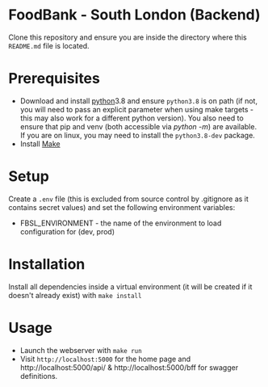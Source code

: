 # FoodBank - South London (Backend)

Clone this repository and ensure you are inside the directory where this `README.md` file is located.

# Prerequisites
* Download and install [python](https://www.python.org/downloads/)3.8 and ensure `python3.8` is on path (if not, you will need to pass an explicit parameter when using make targets - this may also work for a different python version). You also need to ensure that pip and venv (both accessible via _python<version> -m_) are available. If you are on linux, you may need to install the `python3.8-dev` package.
* Install [Make](https://www.gnu.org/software/make/manual/make.html)

# Setup
Create a `.env` file (this is excluded from source control by .gitignore as it contains secret values) and set the following environment variables:

* FBSL_ENVIRONMENT - the name of the environment to load configuration for (dev, prod)

# Installation
Install all dependencies inside a virtual environment (it will be created if it doesn't already exist) with `make install`

# Usage
* Launch the webserver with `make run`
* Visit `http://localhost:5000` for the home page and http://localhost:5000/api/ & http://localhost:5000/bff for swagger definitions.
